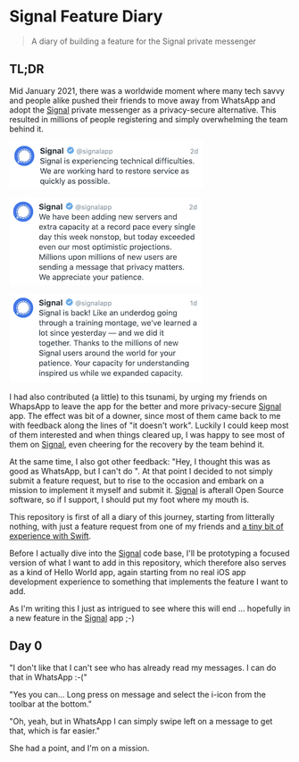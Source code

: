 # Signal Feature Diary

> A diary of building a feature for the Signal private messenger

## TL;DR

Mid January 2021, there was a worldwide moment where many tech savvy and people alike pushed their friends to move away from WhatsApp and adopt the [Signal](https://github.com/signalapp/Signal-iOS) private messenger as a privacy-secure alternative. This resulted in millions of people registering and simply overwhelming the team behind it.

<p align="center">
  
![Technical Difficulties](media/technical-difficulties.png)
 
![Adding New Servers](media/adding-new-servers.png)
 
![Back](media/back.png)

</p>
 
I had also contributed (a little) to this tsunami, by urging my friends on WhapsApp to leave the app for the better and more privacy-secure [Signal](https://github.com/signalapp/Signal-iOS) app. The effect was bit of a downer, since most of them came back to me with feedback along the lines of "it doesn't work". Luckily I could keep most of them interested and when things cleared up, I was happy to see most of them on [Signal](https://github.com/signalapp/Signal-iOS), even cheering for the recovery by the team behind it.

At the same time, I also got other feedback: "Hey, I thought this was as good as WhatsApp, but I can't do <UI feature X>". At that point I decided to not simply submit a feature request, but to rise to the occasion and embark on a mission to implement it myself and submit it. [Signal](https://github.com/signalapp/Signal-iOS) is afterall Open Source software, so if I support, I should put my foot where my mouth is.

This repository is first of all a diary of this journey, starting from litterally nothing, with just a feature request from one of my friends and [a tiny bit of experience with Swift](https://github.com/christophevg/mastermind).

Before I actually dive into the [Signal](https://github.com/signalapp/Signal-iOS) code base, I'll be prototyping a focused version of what I want to add in this repository, which therefore also serves as a kind of Hello World app, again starting from no real iOS app development experience to something that implements the feature I want to add.

As I'm writing this I just as intrigued to see where this will end ... hopefully in a new feature in the [Signal](https://github.com/signalapp/Signal-iOS) app ;-)

## Day 0

"I don't like that I can't see who has already read my messages. I can do that in WhatsApp :-("

"Yes you can... Long press on message and select the i-icon from the toolbar at the bottom."

"Oh, yeah, but in WhatsApp I can simply swipe left on a message to get that, which is far easier."

She had a point, and I'm on a mission.
